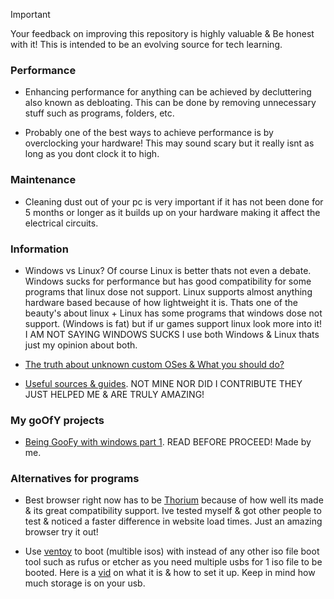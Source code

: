 > [!IMPORTANT]
Your feedback on improving this repository is highly valuable & Be honest with it! This is intended to be an evolving source for tech learning.

### Performance
- Enhancing performance for anything can be achieved by decluttering also known as debloating. This can be done by removing unnecessary stuff such as programs, folders, etc.

- Probably one of the best ways to achieve performance is by overclocking your hardware! This may sound scary but it really isnt as long as you dont clock it to high.

### Maintenance
- Cleaning dust out of your pc is very important if it has not been done for 5 months or longer as it builds up on your hardware making it affect the electrical circuits.




### Information
- Windows vs Linux? Of course Linux is better thats not even a debate. Windows sucks for performance but has good compatibility for some programs that linux dose not support. Linux supports almost anything hardware based because of how lightweight it is. Thats one of the beauty's about linux + Linux has some programs that windows dose not support. (Windows is fat) but if ur games support linux look more into it! I AM NOT SAYING WINDOWS SUCKS I use both Windows & Linux thats just my opinion about both.





- [The truth about unknown custom OSes & What you should do?](avoid-customoses.md)

- [Useful sources & guides](sources.md). NOT MINE NOR DID I CONTRIBUTE THEY JUST HELPED ME & ARE TRULY AMAZING!

### My goOfY projects
- [Being GooFy with windows part 1](https://github.com/Atopsxv/Learn-Tech/releases/GooFy-aH-Script). READ BEFORE PROCEED! Made by me.

### Alternatives for programs
- Best browser right now has to be [Thorium](https://thorium.rocks/) because of how well its made & its great compatibility support. Ive tested myself & got other people to test & noticed a faster difference in website load times. Just an amazing browser try it out!

- Use [ventoy](https://www.ventoy.net) to boot (multible isos) with instead of any other iso file boot tool such as rufus or etcher as you need multiple usbs for 1 iso file to be booted. Here is a [vid](https://youtu.be/EgcC_40wyKs?si=RFZxsYGy8mXAjlnI) on what it is & how to set it up. Keep in mind how much storage is on your usb.







































